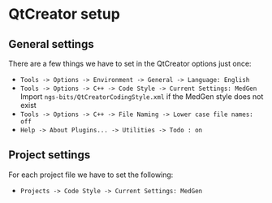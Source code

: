# QtCreator setup

## General settings
There are a few things we have to set in the QtCreator options just once:

 * `Tools -> Options -> Environment -> General -> Language: English`
 * `Tools -> Options -> C++ -> Code Style -> Current Settings: MedGen`  
    Import `ngs-bits/QtCreatorCodingStyle.xml` if the MedGen style does not exist
 * `Tools -> Options -> C++ -> File Naming -> Lower case file names: off`
 * `Help -> About Plugins... -> Utilities -> Todo : on`

## Project settings
For each project file we have to set the following:
	
 * `Projects -> Code Style -> Current Settings: MedGen`


